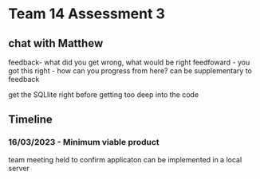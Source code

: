 # Team 14 Assessment 3

## chat with Matthew
feedback- what did you get wrong, what would be right
feedfoward - you got this right - how can you progress from here?
can be supplementary to feedback

get the SQLlite right before getting too deep into the code


## Timeline

### 16/03/2023 - Minimum viable product
team meeting held to confirm applicaton can be implemented in a local server
